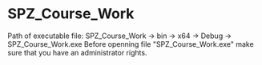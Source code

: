 # SPZ_Course_Work
Path of executable file:
SPZ_Course_Work -> bin -> x64 -> Debug -> SPZ_Course_Work.exe
Before openning file "SPZ_Course_Work.exe" make sure that you have an administrator rights.
